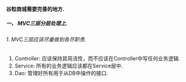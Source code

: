 #### 谷粒商城需要完善的地方. 
##### 一、 MVC三层分层处理上. 
###### 1. MVC三层应该尽量做到各尽职责. 
1. Controller: 应该保持其简洁性，而不应该在Controller中写任何业务逻辑.
2. Service: 所有的业务逻辑应该都在Service层中.
3. Dao: 管理好所有用于从DB中操作的接口. 
